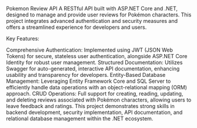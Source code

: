 Pokemon Review API
A RESTful API built with ASP.NET Core and .NET, designed to manage and provide user reviews for Pokémon characters. This project integrates advanced authentication and security measures and offers a streamlined experience for developers and users.

Key Features:

Comprehensive Authentication: Implemented using JWT (JSON Web Tokens) for secure, stateless user authentication, alongside ASP.NET Core Identity for robust user management.
Structured Documentation: Utilizes Swagger for auto-generated, interactive API documentation, enhancing usability and transparency for developers.
Entity-Based Database Management: Leveraging Entity Framework Core and SQL Server to efficiently handle data operations with an object-relational mapping (ORM) approach.
CRUD Operations: Full support for creating, reading, updating, and deleting reviews associated with Pokémon characters, allowing users to leave feedback and ratings.
This project demonstrates strong skills in backend development, security implementation, API documentation, and relational database management within the .NET ecosystem.
